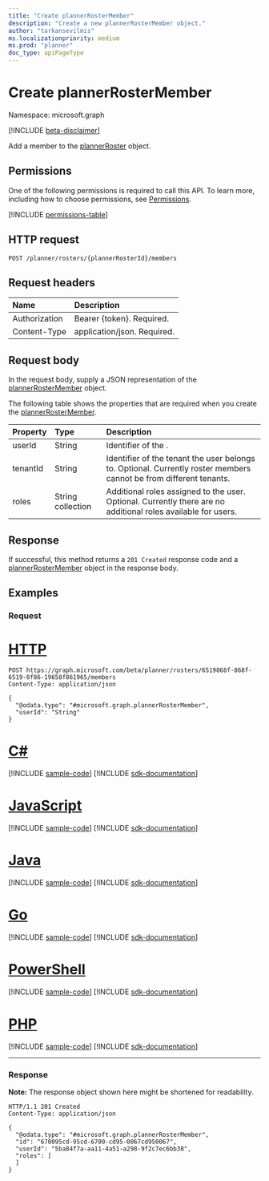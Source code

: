 ```yaml
---
title: "Create plannerRosterMember"
description: "Create a new plannerRosterMember object."
author: "tarkansevilmis"
ms.localizationpriority: medium
ms.prod: "planner"
doc_type: apiPageType
---
```


# Create plannerRosterMember
Namespace: microsoft.graph

[!INCLUDE [beta-disclaimer](../../includes/beta-disclaimer.md)]

Add a member to the [plannerRoster](../resources/plannerrostermember.md) object.

## Permissions
One of the following permissions is required to call this API. To learn more, including how to choose permissions, see [Permissions](/graph/permissions-reference).

<!-- { "blockType": "permissions", "name": "plannerroster_post_members" } -->
[!INCLUDE [permissions-table](../includes/permissions/plannerroster-post-members-permissions.md)]

## HTTP request

<!-- {
  "blockType": "ignored"
}
-->
``` http
POST /planner/rosters/{plannerRosterId}/members
```

## Request headers
|Name|Description|
|:---|:---|
|Authorization|Bearer {token}. Required.|
|Content-Type|application/json. Required.|

## Request body
In the request body, supply a JSON representation of the [plannerRosterMember](../resources/plannerrostermember.md) object.

The following table shows the properties that are required when you create the [plannerRosterMember](../resources/plannerrostermember.md).

|Property|Type|Description|
|:---|:---|:---|
|userId|String|Identifier of the .|
|tenantId|String|Identifier of the tenant the user belongs to. Optional. Currently roster members cannot be from different tenants.|
|roles|String collection|Additional roles assigned to the user. Optional. Currently there are no additional roles available for users.|



## Response

If successful, this method returns a `201 Created` response code and a [plannerRosterMember](../resources/plannerrostermember.md) object in the response body.

## Examples

### Request

# [HTTP](#tab/http)
<!-- {
  "blockType": "request",
  "name": "create_plannerrostermember_from_"
}
-->
``` http
POST https://graph.microsoft.com/beta/planner/rosters/6519868f-868f-6519-8f86-19658f861965/members
Content-Type: application/json

{
  "@odata.type": "#microsoft.graph.plannerRosterMember",
  "userId": "String"
}
```

# [C#](#tab/csharp)
[!INCLUDE [sample-code](../includes/snippets/csharp/create-plannerrostermember-from--csharp-snippets.md)]
[!INCLUDE [sdk-documentation](../includes/snippets/snippets-sdk-documentation-link.md)]

# [JavaScript](#tab/javascript)
[!INCLUDE [sample-code](../includes/snippets/javascript/create-plannerrostermember-from--javascript-snippets.md)]
[!INCLUDE [sdk-documentation](../includes/snippets/snippets-sdk-documentation-link.md)]

# [Java](#tab/java)
[!INCLUDE [sample-code](../includes/snippets/java/create-plannerrostermember-from--java-snippets.md)]
[!INCLUDE [sdk-documentation](../includes/snippets/snippets-sdk-documentation-link.md)]

# [Go](#tab/go)
[!INCLUDE [sample-code](../includes/snippets/go/create-plannerrostermember-from--go-snippets.md)]
[!INCLUDE [sdk-documentation](../includes/snippets/snippets-sdk-documentation-link.md)]

# [PowerShell](#tab/powershell)
[!INCLUDE [sample-code](../includes/snippets/powershell/create-plannerrostermember-from--powershell-snippets.md)]
[!INCLUDE [sdk-documentation](../includes/snippets/snippets-sdk-documentation-link.md)]

# [PHP](#tab/php)
[!INCLUDE [sample-code](../includes/snippets/php/create-plannerrostermember-from--php-snippets.md)]
[!INCLUDE [sdk-documentation](../includes/snippets/snippets-sdk-documentation-link.md)]

---



### Response
**Note:** The response object shown here might be shortened for readability.
<!-- {
  "blockType": "response",
  "truncated": true,
  "@odata.type": "microsoft.graph.plannerRosterMember"
}
-->
``` http
HTTP/1.1 201 Created
Content-Type: application/json

{
  "@odata.type": "#microsoft.graph.plannerRosterMember",
  "id": "670095cd-95cd-6700-cd95-0067cd950067",
  "userId": "5ba84f7a-aa11-4a51-a298-9f2c7ec6bb38",
  "roles": [
  ]
}
```

